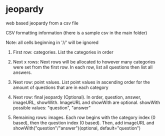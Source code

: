 # jeopardy
web based jeopardy from a csv file

CSV formatting information (there is a sample csv in the main folder)

Note: all cells beginning in '//' will be ignored

1. First row: categories. List the categories in order

2. Next x rows: Next rows will be allocated to however many categories were set from the first row. In each row, list all questions then list all answers.

3. Next row: point values. List point values in ascending order for the amount of questions that are in each category

4. Next row: final jeopardy (Optional). In order, question, answer, imageURL, showWith. ImageURL and showWith are optional. showWith possible values: "question", "answer"

5. Remaining rows: images. Each row begins with the category index (0 based), then the question index (0 based). Then, add imageURL and showWith("question"/"answer")(optional, default="question")
